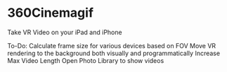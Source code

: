 # 360Cinemagif
Take VR Video on your iPad and iPhone

To-Do:
Calculate frame size for various devices based on FOV
Move VR rendering to the background both visually and programmatically
Increase Max Video Length
Open Photo Library to show videos
